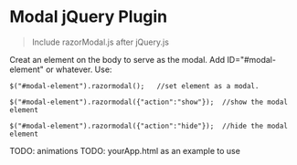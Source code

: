 Modal jQuery Plugin
===================

>Include razorModal.js after jQuery.js


Creat an element on the body to serve as the modal. Add ID="#modal-element" or whatever.
Use:
```
$("#modal-element").razormodal();   //set element as a modal.
 
$("#modal-element").razormodal({"action":"show"});  //show the modal element
 
$("#modal-element").razormodal({"action":"hide"});  //hide the modal element
```

TODO: animations
TODO: yourApp.html as an example to use


